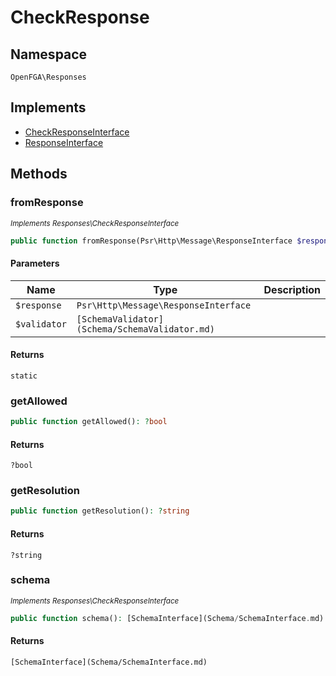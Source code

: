 # CheckResponse


## Namespace
`OpenFGA\Responses`

## Implements
* [CheckResponseInterface](Responses/CheckResponseInterface.md)
* [ResponseInterface](Responses/ResponseInterface.md)

## Methods
### fromResponse

*<small>Implements Responses\CheckResponseInterface</small>*  

```php
public function fromResponse(Psr\Http\Message\ResponseInterface $response, [SchemaValidator](Schema/SchemaValidator.md) $validator): static
```


#### Parameters
| Name | Type | Description |
|------|------|-------------|
| `$response` | `Psr\Http\Message\ResponseInterface` |  |
| `$validator` | `[SchemaValidator](Schema/SchemaValidator.md)` |  |

#### Returns
`static` 

### getAllowed


```php
public function getAllowed(): ?bool
```



#### Returns
`?bool` 

### getResolution


```php
public function getResolution(): ?string
```



#### Returns
`?string` 

### schema

*<small>Implements Responses\CheckResponseInterface</small>*  

```php
public function schema(): [SchemaInterface](Schema/SchemaInterface.md)
```



#### Returns
`[SchemaInterface](Schema/SchemaInterface.md)` 

